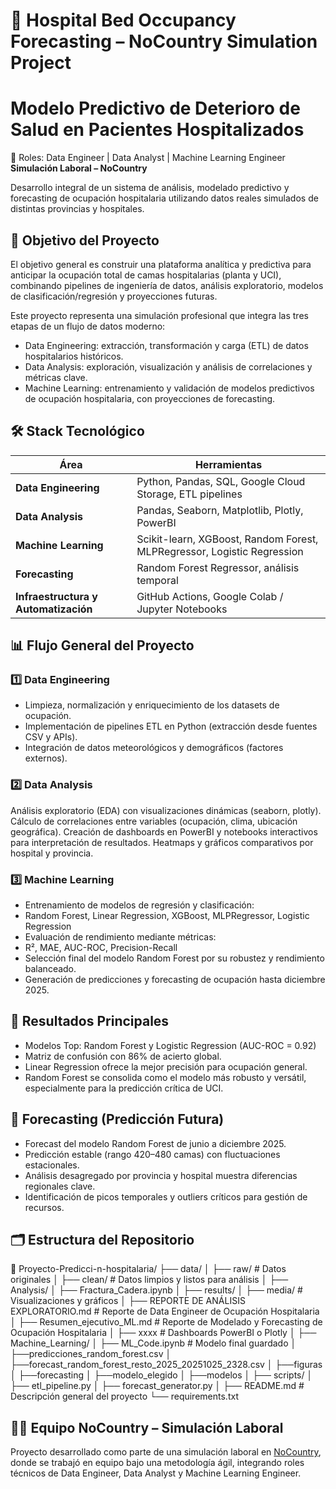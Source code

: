 # 🏥 Hospital Bed Occupancy Forecasting – NoCountry Simulation Project
# Modelo Predictivo de Deterioro de Salud en Pacientes Hospitalizados

🧩 Roles: Data Engineer | Data Analyst | Machine Learning Engineer
**Simulación Laboral – NoCountry**

Desarrollo integral de un sistema de análisis, modelado predictivo y forecasting de ocupación hospitalaria utilizando datos reales simulados de distintas provincias y hospitales.

## 🚀 Objetivo del Proyecto

El objetivo general es construir una plataforma analítica y predictiva para anticipar la ocupación total de camas hospitalarias (planta y UCI), combinando pipelines de ingeniería de datos, análisis exploratorio, modelos de clasificación/regresión y proyecciones futuras.

Este proyecto representa una simulación profesional que integra las tres etapas de un flujo de datos moderno:

- Data Engineering: extracción, transformación y carga (ETL) de datos hospitalarios históricos.
- Data Analysis: exploración, visualización y análisis de correlaciones y métricas clave.
- Machine Learning: entrenamiento y validación de modelos predictivos de ocupación hospitalaria, con proyecciones de forecasting.

## 🛠️ Stack Tecnológico

| Área                                 | Herramientas                                                            |
| ------------------------------------ | ----------------------------------------------------------------------- |
| **Data Engineering**                 | Python, Pandas, SQL, Google Cloud Storage, ETL pipelines                |
| **Data Analysis**                    | Pandas, Seaborn, Matplotlib, Plotly, PowerBI                            |
| **Machine Learning**                 | Scikit-learn, XGBoost, Random Forest, MLPRegressor, Logistic Regression |
| **Forecasting**                      | Random Forest Regressor, análisis temporal                              |
| **Infraestructura y Automatización** | GitHub Actions, Google Colab / Jupyter Notebooks                        |

## 📊 Flujo General del Proyecto

### 1️⃣ Data Engineering

- Limpieza, normalización y enriquecimiento de los datasets de ocupación.
- Implementación de pipelines ETL en Python (extracción desde fuentes CSV y APIs).
- Integración de datos meteorológicos y demográficos (factores externos).

### 2️⃣ Data Analysis

Análisis exploratorio (EDA) con visualizaciones dinámicas (seaborn, plotly).
Cálculo de correlaciones entre variables (ocupación, clima, ubicación geográfica).
Creación de dashboards en PowerBI y notebooks interactivos para interpretación de resultados.
Heatmaps y gráficos comparativos por hospital y provincia.

### 3️⃣ Machine Learning

- Entrenamiento de modelos de regresión y clasificación:
- Random Forest, Linear Regression, XGBoost, MLPRegressor, Logistic Regression
- Evaluación de rendimiento mediante métricas:
- R², MAE, AUC-ROC, Precision-Recall
- Selección final del modelo Random Forest por su robustez y rendimiento balanceado.
- Generación de predicciones y forecasting de ocupación hasta diciembre 2025.

## 🤖 Resultados Principales

- Modelos Top: Random Forest y Logistic Regression (AUC-ROC = 0.92)
- Matriz de confusión con 86% de acierto global.
- Linear Regression ofrece la mejor precisión para ocupación general.
- Random Forest se consolida como el modelo más robusto y versátil, especialmente para la predicción crítica de UCI.

## 🔮 Forecasting (Predicción Futura)

- Forecast del modelo Random Forest de junio a diciembre 2025.
- Predicción estable (rango 420–480 camas) con fluctuaciones estacionales.
- Análisis desagregado por provincia y hospital muestra diferencias regionales clave.
- Identificación de picos temporales y outliers críticos para gestión de recursos.

## 🗂️ Estructura del Repositorio

📁 Proyecto-Predicci-n-hospitalaria/
├── data/
│   ├── raw/            # Datos originales
│   ├── clean/          # Datos limpios y listos para análisis
│
├── Analysis/
│   ├── Fractura_Cadera.ipynb
│
├── results/
│   ├── media/                                  # Visualizaciones y gráficos
│   ├── REPORTE DE ANÁLISIS EXPLORATORIO.md     # Reporte de Data Engineer de Ocupación Hospitalaria
│   ├── Resumen_ejecutivo_ML.md                 # Reporte de Modelado y Forecasting de Ocupación Hospitalaria
│   ├── xxxx                                    # Dashboards PowerBI o Plotly 
│
├── Machine_Learning/
│   ├── ML_Code.ipynb  # Modelo final guardado
│   ├──predicciones_random_forest.csv
│   ├──forecast_random_forest_resto_2025_20251025_2328.csv
│   ├──figuras
│       ├──forecasting
│       ├──modelo_elegido
│       ├──modelos
│
├── scripts/
│   ├── etl_pipeline.py
│   ├── forecast_generator.py
│
├── README.md               # Descripción general del proyecto
└── requirements.txt

## 👩‍💻 Equipo NoCountry – Simulación Laboral

Proyecto desarrollado como parte de una simulación laboral en [NoCountry](https://nocountry.tech/), donde se trabajó en equipo bajo una metodología ágil, integrando roles técnicos de Data Engineer, Data Analyst y Machine Learning Engineer.

